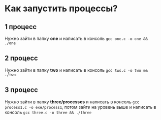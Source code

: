 # Как запустить процессы?

## 1 процесс

Нужно зайти в папку **one** и написать в консоль ```gcc one.c -o one && ./one```

## 2 процесс

Нужно зайти в папку **two** и написать в консоль ```gcc two.c -o two && ./two```

## 3 процесс

Нужно зайти в папку **three/processes** и написать в консоль ```gcc process1.c -o exe/process1```, потом зайти на уровень выше и написать в консоль ```gcc three.c -o three && ./three```

